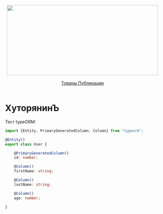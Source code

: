 <div align="center">
  <a href="http://hutoryanin.ru/">
    <img src="https://github.com/ogneyar/Hutoryanin/tree/master/web/static/logo.png" width="492" height="228">
  </a>
  <br>
  <br>
	<a href="https://hutoryanin.ru/products/">
		<!-- <img src=""> -->
        Товары
	</a>
	<a href="https://hutoryanin.ru/public/1/">
		<!-- <img src=""> -->
        Публикации
	</a>
  <br>
  <br>
</div>

# ХуторянинЪ

Тест typeORM:

```typescript
import {Entity, PrimaryGeneratedColumn, Column} from "typeorm";

@Entity()
export class User {

    @PrimaryGeneratedColumn()
    id: number;

    @Column()
    firstName: string;

    @Column()
    lastName: string;

    @Column()
    age: number;

}
```